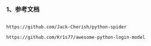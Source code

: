 ### 1、参考文档

```text

https://github.com/Jack-Cherish/python-spider

https://github.com/Kr1s77/awesome-python-login-model

```